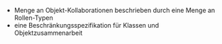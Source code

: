 - Menge an Objekt-Kollaborationen beschrieben durch eine Menge an Rollen-Typen
- eine Beschränkungsspezifikation für Klassen und Objektzusammenarbeit